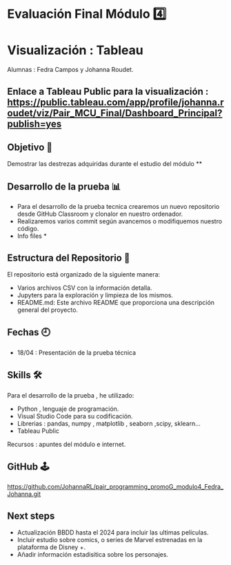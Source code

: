 # Evaluación Final Módulo 4️⃣
# Visualización : Tableau


Alumnas : Fedra Campos y Johanna Roudet.

## Enlace a Tableau Public para la visualización : https://public.tableau.com/app/profile/johanna.roudet/viz/Pair_MCU_Final/Dashboard_Principal?publish=yes

## Objetivo 🚩

Demostrar las destrezas adquiridas durante el estudio del módulo **

## Desarrollo de la prueba 📊

- Para el desarrollo de la prueba tecnica crearemos un nuevo repositorio desde GitHub Classroom y clonalor en nuestro ordenador.
- Realizaremos varios commit según avancemos o modifiquemos nuestro código.
- Info files *  

## Estructura del Repositorio 🧱

El repositorio está organizado de la siguiente manera:

-   Varios archivos CSV con la información detalla.
-   Jupyters para la exploración y limpieza de los mismos.
-   README.md: Este archivo README que proporciona una descripción general del proyecto.

## Fechas 🕘

-   18/04 : Presentación de la prueba técnica 


## Skills 🛠

Para el desarrollo de la prueba , he utilizado:

 - Python , lenguaje de programación.
 - Visual Studio Code para su codificación.
 - Librerias : pandas, numpy , matplotlib , seaborn ,scipy, sklearn...
 - Tableau Public

Recursos : apuntes del módulo e internet. 

## GitHub 🕹️
 
https://github.com/JohannaRL/pair_programming_promoG_modulo4_Fedra_Johanna.git

## Next steps 

- Actualización BBDD hasta el 2024 para incluir las ultimas películas. 
- Incluir estudio sobre comics, o series de Marvel estrenadas en  la plataforma de Disney +.
- Añadir información estadisitica sobre los personajes.
